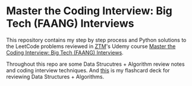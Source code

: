 # Master the Coding Interview: Big Tech (FAANG) Interviews
This repository contains my step by step process and Python solutions to the LeetCode problems reviewed in [ZTM](https://zerotomastery.io/)'s Udemy course [Master the Coding Interview: Big Tech (FAANG) Interviews](https://www.udemy.com/share/103J2K3@qe9lgUOC5jQCWRWTmPywBQSm1RqY-0fV8O-u23o5D34spyB7ZPocOVDee9aeSwy1/).

Throughout this repo are some Data Strucutres + Algorithm review notes and coding interview techniques. And [this](https://app.mochi.cards/decks/06b1d622-9d8c-4fc8-b148-8d1b62f45a7c/HLstMmzR/Data-Structures-Algorithms) is my flashcard deck for reviewing Data Structures + Algorithms.
